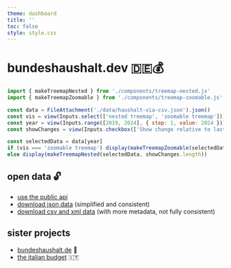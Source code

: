 ```yaml
---
theme: dashboard
title: ''
toc: false
style: style.css
---
```


# bundeshaushalt.dev 🇩🇪💰

```js
import { makeTreemapNested } from './components/treemap-nested.js'
import { makeTreemapZoomable } from './components/treemap-zoomable.js'

const data = FileAttachment('./data/haushalt-via-csv.json').json()
const vis = view(Inputs.select(['nested treemap', 'zoomable treemap']))
const year = view(Inputs.range([2019, 2024], { step: 1, value: 2024 }))
const showChanges = view(Inputs.checkbox(['Show change relative to last year']))

```

<!-- ```js
const getChildren = a =>
  new Set(
    a['children']
      .map(a => a.name) //.children.map(b => b.children.map(c => c.name)))
    //   .flat(2)
  )
const a = getChildren(data[2024])
const b = getChildren(data[2023])
// get intersection
function intersection(set1, set2) {
  return new Set([...set1].filter(x => set2.has(x)))
}
display(intersection(a, b))
// get difference
function difference(set1, set2) {
  return new Set([...set1].filter(x => !set2.has(x)))
}
display(difference(a, b))
display(difference(b, a))
``` -->

```js
const selectedData = data[year]
if (vis === 'zoomable treemap') display(makeTreemapZoomable(selectedData, showChanges.length))
else display(makeTreemapNested(selectedData, showChanges.length))
```

## open data 🔓

- [use the public api](https://github.com/bundesAPI/bundeshaushalt-api)
- [download json data](https://github.com/davidpomerenke/bundeshaushalt.dev/tree/gh-pages/dist/_file/data) (simplified and consistent)
- [download csv and xml data](https://www.bundeshaushalt.de/DE/Download-Portal/download-portal.html) (with more metadata, not fully consistent)

## sister projects

- [bundeshaushalt.de](https://www.bundeshaushalt.de/DE/Bundeshaushalt-digital/bundeshaushalt-digital.html) 👋
- [the italian budget](https://budget.g0v.it/) 🇮🇹
